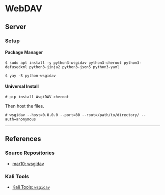 # WebDAV

## Server

### Setup

#### Package Manager

```
$ sudo apt install -y python3-wsgidav python3-cheroot python3-defusedxml python3-jinja2 python3-json5 python3-yaml

$ yay -S python-wsgidav
```

#### Universal Install

```
# pip install WsgiDAV cheroot
```

Then host the files.

```
# wsgidav --host=0.0.0.0 --port=80 --root=/path/to/directory/ --auth=anonymous
```

---
## References

### Source Repositories

- [mar10: wsgidav](https://github.com/mar10/wsgidav)

### Kali Tools

- [Kali Tools: `wsgidav`](https://www.kali.org/tools/wsgidav/)